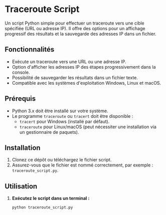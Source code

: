 # Traceroute Script

Un script Python simple pour effectuer un traceroute vers une cible spécifiée (URL ou adresse IP). Il offre des options pour un affichage progressif des résultats et la sauvegarde des adresses IP dans un fichier.

## Fonctionnalités

- Exécute un traceroute vers une URL ou une adresse IP.
- Option d'afficher les adresses IP des étapes progressivement dans la console.
- Possibilité de sauvegarder les résultats dans un fichier texte.
- Compatible avec les systèmes d'exploitation Windows, Linux et macOS.

## Prérequis

- Python 3.x doit être installé sur votre système.
- Le programme `traceroute` ou `tracert` doit être disponible :
  - `tracert` pour Windows (installé par défaut).
  - `traceroute` pour Linux/macOS (peut nécessiter une installation via un gestionnaire de paquets).

## Installation

1. Clonez ce dépôt ou téléchargez le fichier script.
2. Assurez-vous que le fichier est nommé correctement, par exemple : `traceroute_script.py`.

## Utilisation

1. **Exécutez le script dans un terminal :**

   ```bash
   python traceroute_script.py

